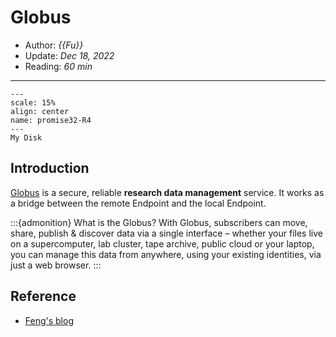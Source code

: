 # Globus

- Author: *{{Fu}}*
- Update: *Dec 18, 2022*
- Reading: *60 min*

---



```{figure} ./files/promise32-R4.jpg
---
scale: 15%
align: center
name: promise32-R4
---
My Disk
```

## Introduction

[Globus](https://www.globus.org/) is a secure, reliable **research data management** service. It works as a bridge between the remote Endpoint and the local Endpoint.


:::{admonition} What is the Globus?
With Globus, subscribers can move, share, publish & discover data via a single
interface – whether your files live on a supercomputer, lab cluster, tape archive,
public cloud or your laptop, you can manage this data from anywhere, using your
existing identities, via just a web browser.
:::


## Reference

- [Feng's blog](http://marscfeng.github.io/post/Fast-data-transfer-sync-using-globus/)
